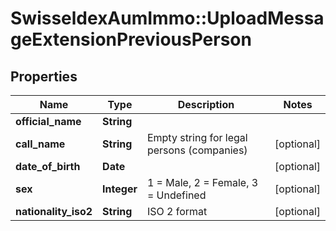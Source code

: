 # SwisseldexAumImmo::UploadMessageExtensionPreviousPerson

## Properties
Name | Type | Description | Notes
------------ | ------------- | ------------- | -------------
**official_name** | **String** |  | 
**call_name** | **String** | Empty string for legal persons (companies) | [optional] 
**date_of_birth** | **Date** |  | [optional] 
**sex** | **Integer** | 1 &#x3D; Male, 2 &#x3D; Female, 3 &#x3D; Undefined | [optional] 
**nationality_iso2** | **String** | ISO 2 format | [optional] 

